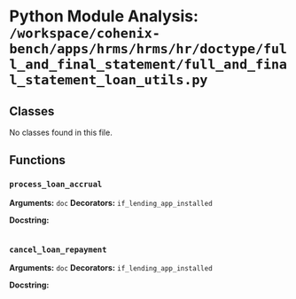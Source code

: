 # Python Module Analysis: `/workspace/cohenix-bench/apps/hrms/hrms/hr/doctype/full_and_final_statement/full_and_final_statement_loan_utils.py`

## Classes

No classes found in this file.


## Functions

### `process_loan_accrual`
**Arguments:** `doc`
**Decorators:** `if_lending_app_installed`

**Docstring:**
```

```
### `cancel_loan_repayment`
**Arguments:** `doc`
**Decorators:** `if_lending_app_installed`

**Docstring:**
```

```

